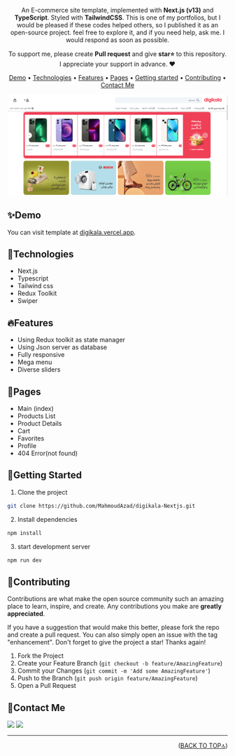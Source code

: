 <div id='top' align="center">

An E-commerce site template, implemented with **Next.js (v13)** and **TypeScript**. Styled with **TailwindCSS**. This is one of my portfolios, but I would be pleased if these codes helped others, so I published it as an open-source project. feel free to explore it, and if you need help, ask me. I would respond as soon as possible.
<p>To support me, please create <strong>Pull request</strong> and give <strong>star⭐</strong> to this repository.<br/>
   I appreciate your support in advance. ❤</p>

<p>

[Demo](#demo) •
[Technologies](#technologies) •
[Features](#features) •
[Pages](#pages) •
[Getting started](#getting-started) •
[Contributing](#contributing) •
[Contact Me](#contact-me)
  
</p>
<img src="/public/banner.png"/>
</div>

## ✨Demo
You can visit template at [digikala.vercel.app](https://digikala-nextjs.vercel.app/).

## 🔧Technologies
* Next.js
* Typescript 
* Tailwind css
* Redux Toolkit
* Swiper 

## 🔥Features
* Using Redux toolkit as state manager
* Using Json server as database
* Fully responsive
* Mega menu
* Diverse sliders

## 📃Pages
* Main (index)
* Products List
* Product Details
* Cart
* Favorites
* Profile
* 404 Error(not found)

## 🚀Getting Started
1. Clone the project

  ```bash
  git clone https://github.com/MahmoudAzad/digikala-Nextjs.git
  ```

2. Install dependencies
  ```bash
  npm install
  ```

3. start development server
  ```bash
  npm run dev
  ```

## 🤝Contributing

Contributions are what make the open source community such an amazing place to learn, inspire, and create. Any contributions you make are **greatly appreciated**.

If you have a suggestion that would make this better, please fork the repo and create a pull request. You can also simply open an issue with the tag "enhancement".
Don't forget to give the project a star! Thanks again!

1. Fork the Project
2. Create your Feature Branch (`git checkout -b feature/AmazingFeature`)
3. Commit your Changes (`git commit -m 'Add some AmazingFeature'`)
4. Push to the Branch (`git push origin feature/AmazingFeature`)
5. Open a Pull Request




## 💬Contact Me
  <p>
    <a href="https://linkedin.com/in/mahmoud-azad"><img src="https://img.shields.io/badge/-LinkedIn-0077B5?style=flat&logo=Linkedin&logoColor=white"/></a>
    <a href="mailto:azadmilad1993@gmail.com"><img src="https://img.shields.io/badge/-Gmail-D14836?style=flat&logo=Gmail&logoColor=white"/></a>
  </p>
  
  <hr/>
  
  <p align="right">(<a href="#top">BACK TO TOP🔝</a>)</p>

